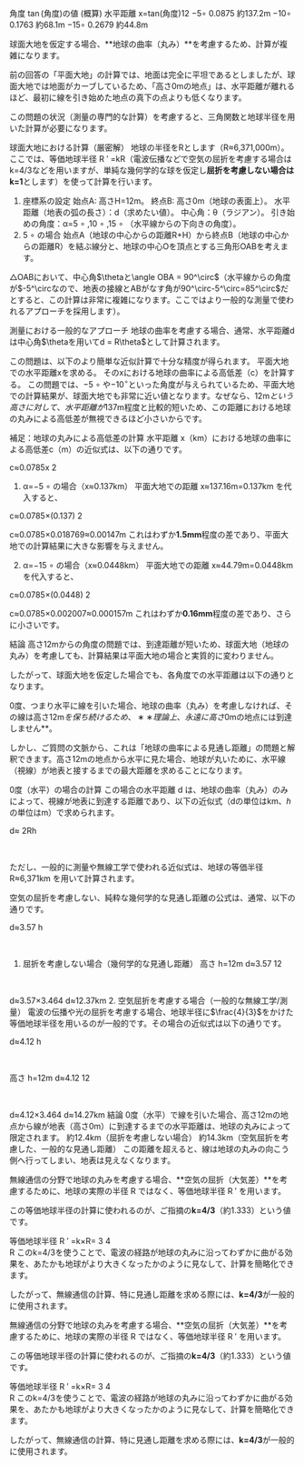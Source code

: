 角度	$\tan(\text{角度})$の値 (概算)	水平距離 x=tan(角度)12​
−5∘	0.0875	約137.2m
−10∘	0.1763	約68.1m
−15∘	0.2679	約44.8m




球面大地を仮定する場合、**地球の曲率（丸み）**を考慮するため、計算が複雑になります。

前の回答の「平面大地」の計算では、地面は完全に平坦であるとしましたが、球面大地では地面がカーブしているため、「高さ$0\text{m}$の地点」は、水平距離が離れるほど、最初に線を引き始めた地点の真下の点よりも低くなります。

この問題の状況（測量の専門的な計算）を考慮すると、三角関数と地球半径を用いた計算が必要になります。

球面大地における計算（厳密解）
地球の半径をRとします（R≈6,371,000m）。ここでは、等価地球半径 R 
′
 =kR（電波伝播などで空気の屈折を考慮する場合はk=4/3などを用いますが、単純な幾何学的な球を仮定し**屈折を考慮しない場合はk=1**とします）を使って計算を行います。

1. 座標系の設定
始点A: 高さH=12m。
終点B: 高さ0m（地球の表面上）。
水平距離（地表の弧の長さ）：d（求めたい値）。
中心角：θ（ラジアン）。
引き始めの角度：α=5 
∘
 ,10 
∘
 ,15 
∘
 （水平線からの下向きの角度）。
2. 5 
∘
 の場合
始点A（地球の中心からの距離R+H）から終点B（地球の中心からの距離R）を結ぶ線分と、地球の中心Oを頂点とする三角形OABを考えます。

△OABにおいて、中心角$\thetaと\angle OBA = 90^\circ$（水平線からの角度が$-5^\circなので、地表の接線とABがなす角が90^\circ-5^\circ=85^\circ$だとすると、この計算は非常に複雑になります。ここではより一般的な測量で使われるアプローチを採用します）。

測量における一般的なアプローチ
地球の曲率を考慮する場合、通常、水平距離dは中心角$\thetaを用いてd = R\theta$として計算されます。

この問題は、以下のより簡単な近似計算で十分な精度が得られます。
平面大地での水平距離xを求める。
そのxにおける地球の曲率による高低差（c）を計算する。
この問題では、−5 
∘
 や$-10^\circ$といった角度が与えられているため、平面大地での計算結果が、球面大地でも非常に近い値となります。なぜなら、$12\text{m}という高さに対して、水平距離が137\text{m}$程度と比較的短いため、この距離における地球の丸みによる高低差が無視できるほど小さいからです。

補足：地球の丸みによる高低差の計算
水平距離 x（km）における地球の曲率による高低差c（m）の近似式は、以下の通りです。

c≈0.0785x 
2
 
1. α=−5 
∘
 の場合（x≈0.137km）
平面大地での距離 x≈137.16m=0.137km を代入すると、

c≈0.0785×(0.137) 
2
 
c≈0.0785×0.018769≈0.00147m
これはわずか**1.5mm**程度の差であり、平面大地での計算結果に大きな影響を与えません。

2. α=−15 
∘
 の場合（x≈0.0448km）
平面大地での距離 x≈44.79m=0.0448km を代入すると、

c≈0.0785×(0.0448) 
2
 
c≈0.0785×0.002007≈0.000157m
これはわずか**0.16mm**程度の差であり、さらに小さいです。

結論
高さ$12\text{m}$からの角度の問題では、到達距離が短いため、球面大地（地球の丸み）を考慮しても、計算結果は平面大地の場合と実質的に変わりません。

したがって、球面大地を仮定した場合でも、各角度での水平距離は以下の通りとなります。



0度、つまり水平に線を引いた場合、地球の曲率（丸み）を考慮しなければ、その線は高さ$12\text{m}を保ち続けるため、∗∗理論上、永遠に高さ0\text{m}$の地点には到達しません**。

しかし、ご質問の文脈から、これは「地球の曲率による見通し距離」の問題と解釈できます。高さ$12\text{m}$の地点から水平に見た場合、地球が丸いために、水平線（視線）が地表と接するまでの最大距離を求めることになります。

0度（水平）の場合の計算
この場合の水平距離 d は、地球の曲率（丸み）のみによって、視線が地表に到達する距離であり、以下の近似式（dの単位は$\text{km}$、$h$の単位は$\text{m}$）で求められます。

d≈ 
2Rh

​	
 

ただし、一般的に測量や無線工学で使われる近似式は、地球の等価半径 R≈6,371km を用いて計算されます。

空気の屈折を考慮しない、純粋な幾何学的な見通し距離の公式は、通常、以下の通りです。

d≈3.57 
h

​	
 
1. 屈折を考慮しない場合（幾何学的な見通し距離）
高さ h=12m
d≈3.57 
12

​	
 
d≈3.57×3.464
d≈12.37km
2. 空気屈折を考慮する場合（一般的な無線工学/測量）
電波の伝播や光の屈折を考慮する場合、地球半径に$\frac{4}{3}$をかけた等価地球半径を用いるのが一般的です。その場合の近似式は以下の通りです。

d≈4.12 
h

​	
 
高さ h=12m
d≈4.12 
12

​	
 
d≈4.12×3.464
d≈14.27km
結論
0度（水平）で線を引いた場合、高さ$12\text{m}$の地点から線が地表（高さ$0\text{m}$）に到達するまでの水平距離は、地球の丸みによって限定されます。
約12.4km（屈折を考慮しない場合）
約14.3km（空気屈折を考慮した、一般的な見通し距離）
この距離を超えると、線は地球の丸みの向こう側へ行ってしまい、地表は見えなくなります。




無線通信の分野で地球の丸みを考慮する場合、**空気の屈折（大気差）**を考慮するために、地球の実際の半径 R ではなく、等価地球半径 R 
′
  を用います。

この等価地球半径の計算に使われるのが、ご指摘の**k=4/3**（約1.333）という値です。

等価地球半径 R 
′
 =k×R= 
3
4
​	
 R
このk=4/3を使うことで、電波の経路が地球の丸みに沿ってわずかに曲がる効果を、あたかも地球がより大きくなったかのように見なして、計算を簡略化できます。

したがって、無線通信の計算、特に見通し距離を求める際には、**k=4/3**が一般的に使用されます。







無線通信の分野で地球の丸みを考慮する場合、**空気の屈折（大気差）**を考慮するために、地球の実際の半径 R ではなく、等価地球半径 R 
′
  を用います。

この等価地球半径の計算に使われるのが、ご指摘の**k=4/3**（約1.333）という値です。

等価地球半径 R 
′
 =k×R= 
3
4
​	
 R
このk=4/3を使うことで、電波の経路が地球の丸みに沿ってわずかに曲がる効果を、あたかも地球がより大きくなったかのように見なして、計算を簡略化できます。

したがって、無線通信の計算、特に見通し距離を求める際には、**k=4/3**が一般的に使用されます。
